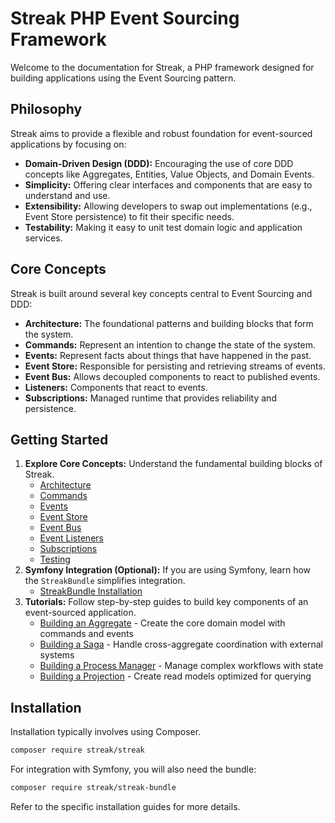 # Streak PHP Event Sourcing Framework

Welcome to the documentation for Streak, a PHP framework designed for building applications using the Event Sourcing pattern.

## Philosophy

Streak aims to provide a flexible and robust foundation for event-sourced applications by focusing on:

*   **Domain-Driven Design (DDD):** Encouraging the use of core DDD concepts like Aggregates, Entities, Value Objects, and Domain Events.
*   **Simplicity:** Offering clear interfaces and components that are easy to understand and use.
*   **Extensibility:** Allowing developers to swap out implementations (e.g., Event Store persistence) to fit their specific needs.
*   **Testability:** Making it easy to unit test domain logic and application services.

## Core Concepts

Streak is built around several key concepts central to Event Sourcing and DDD:

*   **Architecture:** The foundational patterns and building blocks that form the system.
*   **Commands:** Represent an intention to change the state of the system.
*   **Events:** Represent facts about things that have happened in the past.
*   **Event Store:** Responsible for persisting and retrieving streams of events.
*   **Event Bus:** Allows decoupled components to react to published events.
*   **Listeners:** Components that react to events.
*   **Subscriptions:** Managed runtime that provides reliability and persistence.

## Getting Started

1.  **Explore Core Concepts:** Understand the fundamental building blocks of Streak.
    *   [Architecture](./core-concepts/architecture.md)
    *   [Commands](./core-concepts/commands.md)
    *   [Events](./core-concepts/events.md)
    *   [Event Store](./core-concepts/event-store.md)
    *   [Event Bus](./core-concepts/event-bus.md)
    *   [Event Listeners](./core-concepts/listeners.md)
    *   [Subscriptions](./core-concepts/listeners.md#subscriptions)
    *   [Testing](./core-concepts/testing.md)
2.  **Symfony Integration (Optional):** If you are using Symfony, learn how the `StreakBundle` simplifies integration.
    *   [StreakBundle Installation](./symfony-bundle/installation.md)
3.  **Tutorials:** Follow step-by-step guides to build key components of an event-sourced application.
    *   [Building an Aggregate](./tutorials/building-an-aggregate.md) - Create the core domain model with commands and events
    *   [Building a Saga](./tutorials/building-a-saga.md) - Handle cross-aggregate coordination with external systems
    *   [Building a Process Manager](./tutorials/building-a-process-manager.md) - Manage complex workflows with state
    *   [Building a Projection](./tutorials/building-a-projection.md) - Create read models optimized for querying

## Installation

Installation typically involves using Composer.

```bash
composer require streak/streak
```

For integration with Symfony, you will also need the bundle:

```bash
composer require streak/streak-bundle
```

Refer to the specific installation guides for more details. 

